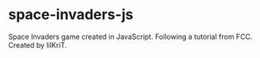 # space-invaders-js
Space Invaders game created in JavaScript. Following a tutorial from FCC.
Created by lilKriT.
